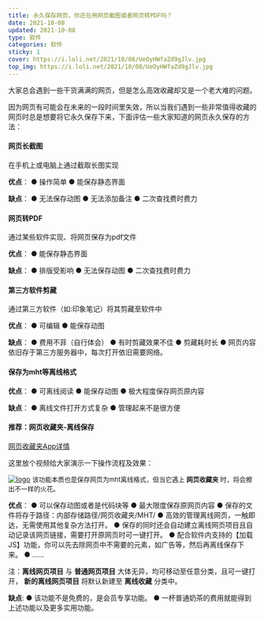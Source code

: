 ```yaml
---
title: 永久保存网页，你还在用网页截图或者网页转PDF吗？ 
date: 2021-10-08
updated: 2021-10-08
type: 软件
categories: 软件
sticky: 1
cover: https://i.loli.net/2021/10/08/UeOyHWfaZd9gJlv.jpg
top_img: https://i.loli.net/2021/10/08/UeOyHWfaZd9gJlv.jpg
---
```

大家总会遇到一些干货满满的网页，但是怎么高效收藏却又是一个老大难的问题。

因为网页有可能会在未来的一段时间里失效，所以当我们遇到一些非常值得收藏的网页时总是想要将它永久保存下来，下面评估一些大家知道的网页永久保存的方法：

#### 网页长截图
 在手机上或电脑上通过截取长图实现
 
**优点**：
 ● 操作简单
 ● 能保存静态界面

**缺点**：
 ● 无法保存动图
 ● 无法添加备注
 ● 二次查找费时费力

#### 网页转PDF
通过某些软件实现、将网页保存为pdf文件

**优点**：
 ● 能保存静态界面
 
**缺点**：
 ● 排版受影响
 ● 无法保存动图
 ● 二次查找费时费力

#### 第三方软件剪藏
通过第三方软件（如:印象笔记）将其剪藏至软件中

**优点**：
 ● 可编辑
 ● 能保存动图
 
**缺点**：
 ● 费用不菲（自行体会）
 ● 有时剪藏效果不佳
 ● 剪藏耗时长
 ● 网页内容依旧存于第三方服务器中，每次打开依旧需要网络。

#### 保存为mht等离线格式
**优点**：
 ● 可离线阅读
 ● 能保存动图
 ● 极大程度保存网页原内容
 
**缺点**：
 ● 离线文件打开方式复杂
 ● 管理起来不是很方便




#### 推荐：网页收藏夹-离线保存
 [网页收藏夹App详情](https://mp.weixin.qq.com/s/qaA2CuXa1FHB13nzLmZyRQ)

这里放个视频给大家演示一下操作流程及效果：

[![logo](https://i.loli.net/2021/10/09/J36SZYDAuRknECe.png)](https://v.kuaishou.com/cHq404)
<font size=2>该功能本质也是保存网页为mht离线格式，但当它遇上 **网页收藏夹** 时，将会擦出不一样的火花。</font>

**优点**：
 ● 可以保存动图或者是代码块等
 ● 最大限度保存原网页内容
 ● 保存的文件将存于路径：内部存储路径/网页收藏夹/MHT/
 ● 高效的管理离线网页，一触即达，无需使用其他复杂方法打开。
 ● 保存的同时还会自动建立离线网页项目且自动记录该网页链接，需要打开原网页时可一键打开。
 ● 配合软件内支持的【加载JS】功能，你可以先去除网页中不需要的元素，如广告等，然后再离线保存下来。
 ● ......

注：**离线网页项目** 与 **普通网页项目** 大体无异，均可移动至任意分类，且可一键打开， **新的离线网页项目** 将默认新建至 **离线收藏** 分类中。

**缺点**:
 ● 该功能不是免费的，是会员专享功能。
 ● 一杯普通奶茶的费用就能得到上述功能以及更多实用功能。
